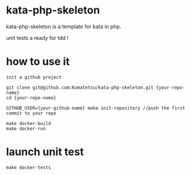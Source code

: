 # kata-php-skeleton

kata-php-skeleton is a template for kata in php.

unit tests a ready for tdd !

# how to use it

```
init a github project

git clone git@github.com:Kumatetsu/kata-php-skeleton.git {your-repo-name}
cd {your-repo-name}

GITHUB_USER={your-github-name} make init-repository //push the first commit to your repo

make docker-build
make docker-run
```

# launch unit test
```
make docker-tests
```
